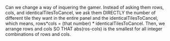 Can we change a way of inquering the gamer. Instead of asking them rows, cols, and identicalTilesToCancel, we ask them DIRECTLY the number of different tile they want in the entire panel and the identicalTilesToCancel, which means, rows*cols = (that number) * identicalTilesToCancel. Then, we arrange rows and cols SO THAT abs(ros-cols) is the smallest for all integer combinations of rows and cols.